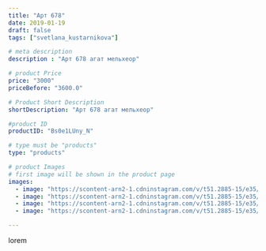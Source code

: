```yaml
---
title: "Арт 678"
date: 2019-01-19
draft: false
tags: ["svetlana_kustarnikova"]

# meta description
description : "Арт 678 агат мельхеор"

# product Price
price: "3000"
priceBefore: "3600.0"

# Product Short Description
shortDescription: "Арт 678 агат мельхеор"

#product ID
productID: "Bs0e1LUny_N"

# type must be "products"
type: "products"

# product Images
# first image will be shown in the product page
images:
  - image: "https://scontent-arn2-1.cdninstagram.com/v/t51.2885-15/e35/49342866_147416926254556_7657140998010783456_n.jpg?tp=1&_nc_ht=scontent-arn2-1.cdninstagram.com&_nc_cat=104&_nc_ohc=uGh_st-NzyAAX-Vcs7r&ccb=7-4&oh=7a4dbeb9b383303e5ee2767a84ca4dfb&oe=60848C62&ig_cache_key=MTk2MDMyNzMzMDUwMzA0Mzg0Ng%3D%3D.2-ccb7-4"
  - image: "https://scontent-arn2-1.cdninstagram.com/v/t51.2885-15/e35/49858162_218567445762018_4090673134366996244_n.jpg?tp=1&_nc_ht=scontent-arn2-1.cdninstagram.com&_nc_cat=106&_nc_ohc=D6uX1RscZYQAX-sWqd2&ccb=7-4&oh=6191812d130427aabf26fd6d861463fe&oe=608277EF&ig_cache_key=MTk2MDMyNzMzMDQ5NDQ1NTM4OQ%3D%3D.2-ccb7-4"
  - image: "https://scontent-arn2-1.cdninstagram.com/v/t51.2885-15/e35/49538211_799996070344887_5954317122898886787_n.jpg?tp=1&_nc_ht=scontent-arn2-1.cdninstagram.com&_nc_cat=103&_nc_ohc=r3rZrG-4F58AX9vJwWa&ccb=7-4&oh=75d7a242538c0743aec6bfd31c38677c&oe=6081C86C&ig_cache_key=MTk2MDMyNzMzMDUxMTIxMzY4OA%3D%3D.2-ccb7-4"
  - image: "https://scontent-arn2-1.cdninstagram.com/v/t51.2885-15/e35/49803758_766103127103414_60828091122620562_n.jpg?tp=1&_nc_ht=scontent-arn2-1.cdninstagram.com&_nc_cat=110&_nc_ohc=xn-TuoMI0QkAX9uyEwE&ccb=7-4&oh=90dd037b407edc2c72256f5239a3e52e&oe=60848E86&ig_cache_key=MTk2MDMyNzMzMDQ3Nzg5MjAwMA%3D%3D.2-ccb7-4"

---
```

lorem
